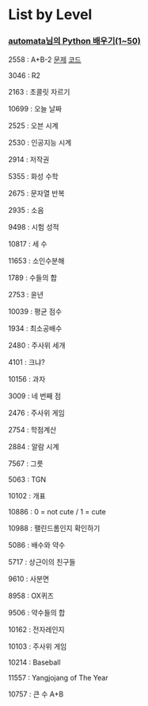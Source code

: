 # List by Level

### [automata님의 Python 배우기(1~50)](https://www.acmicpc.net/workbook/view/459)

2558 : A+B-2  [문제](https://www.acmicpc.net/problem/2558)  [코드](https://github.com/HanNayeoniee/Algorithms/blob/master/acmicpc/2558.py)

3046 : R2

2163 : 초콜릿 자르기

10699 : 오늘 날짜

2525 : 오븐 시계

2530 : 인공지능 시계

2914 : 저작권

5355 : 화성 수학

2675 : 문자열 반복

2935 : 소음

9498 : 시험 성적

10817 :	세 수

11653 :	소인수분해

1789 : 수들의 합

2753 : 윤년

10039 : 평균 점수

1934 : 최소공배수

2480 : 주사위 세개

4101 : 크냐?

10156 : 과자

3009 : 네 번째 점

2476 : 주사위 게임

2754 : 학점계산

2884 : 알람 시계


7567 : 그릇

5063 : TGN

10102 : 개표

10886 : 0 = not cute / 1 = cute

10988 : 팰린드롬인지 확인하기

5086 : 배수와 약수

5717 : 상근이의 친구들

9610 : 사분면

8958 : OX퀴즈

9506 : 약수들의 합


10162 : 전자레인지

10103 : 주사위 게임

10214 : Baseball

11557 : Yangjojang of The Year

10757 : 큰 수 A+B
